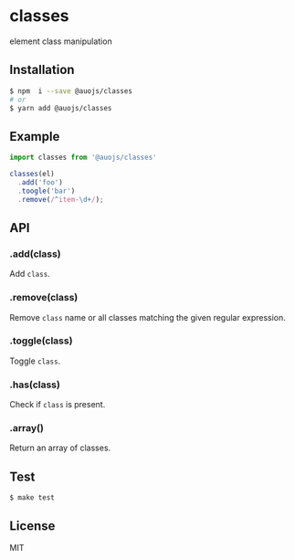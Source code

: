 # classes
element class manipulation

## Installation

```sh
$ npm  i --save @auojs/classes
# or
$ yarn add @auojs/classes
```

## Example

```js
import classes from '@auojs/classes'

classes(el)
  .add('foo')
  .toogle('bar')
  .remove(/^item-\d+/);
```

## API

### .add(class)

Add `class`.

### .remove(class)

Remove `class` name or all classes matching the given regular expression.

### .toggle(class)

Toggle `class`.

### .has(class)

Check if `class` is present.

### .array()

Return an array of classes.

## Test

```
$ make test
```

## License

MIT